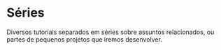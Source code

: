 # Séries

Diversos tutoriais separados em séries sobre assuntos relacionados, ou partes de pequenos projetos que iremos desenvolver.
